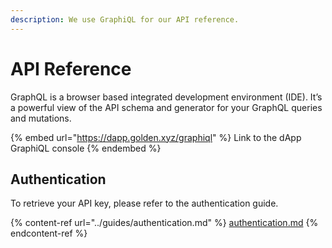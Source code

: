 ```yaml
---
description: We use GraphiQL for our API reference.
---
```


# API Reference

GraphQL is a browser based integrated development environment (IDE). It’s a powerful view of the API schema and generator for your GraphQL queries and mutations.

{% embed url="https://dapp.golden.xyz/graphiql" %}
Link to the dApp GraphiQL console
{% endembed %}

## Authentication

To retrieve your API key, please refer to the authentication guide.

{% content-ref url="../guides/authentication.md" %}
[authentication.md](../guides/authentication.md)
{% endcontent-ref %}

